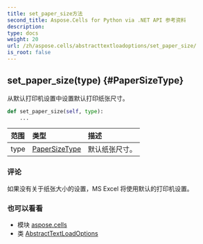 ```yaml
---
title: set_paper_size方法
second_title: Aspose.Cells for Python via .NET API 参考资料
description:
type: docs
weight: 20
url: /zh/aspose.cells/abstracttextloadoptions/set_paper_size/
is_root: false
---
```

##  set_paper_size(type) {#PaperSizeType}
从默认打印机设置中设置默认打印纸张尺寸。



```python
def set_paper_size(self, type):
    ...
```


|范围|类型|描述|
| :- | :- | :- |
| type | [PaperSizeType](/cells/python-net/zh/aspose.cells/papersizetype) |默认纸张尺寸。|
### 评论

如果没有关于纸张大小的设置，MS Excel 将使用默认的打印机设置。


### 也可以看看

* 模块 [aspose.cells](../../)
* 类 [AbstractTextLoadOptions](/cells/python-net/zh/aspose.cells/abstracttextloadoptions)
